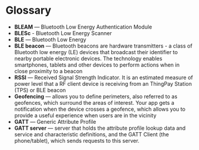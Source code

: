 # Glossary

- **BLEAM** — Bluetooth Low Energy Authentication Module
- **BLESc** - Bluetooth Low Energy Scanner
- **BLE** — Bluetooth Low Energy
- **BLE beacon** — Bluetooth beacons are hardware transmitters - a class of Bluetooth low energy (LE) devices that broadcast their identifier to nearby portable electronic devices. The technology enables smartphones, tablets and other devices to perform actions when in close proximity to a beacon
- **RSSI** — Received Signal Strength Indicator. It is an estimated measure of power level that a RF client device is receiving from an ThingPay Station (TPS) or BLE beacon
- **Geofencing** — allows you to define perimeters, also referred to as geofences, which surround the areas of interest. Your app gets a notification when the device crosses a geofence, which allows you to provide a useful experience when users are in the vicinity
- **GATT** — Generic Attribute Profile
- **GATT server** — server that holds the attribute profile lookup data and service and characteristic definitions, and the GATT Client (the phone/tablet), which sends requests to this server.